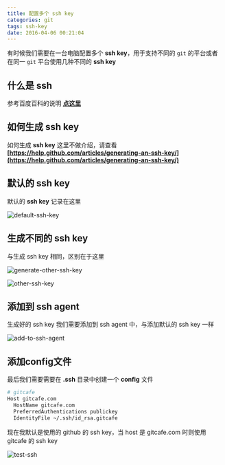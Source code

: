 ```yaml
---
title: 配置多个 ssh key
categories: git
tags: ssh-key
date: 2016-04-06 00:21:04
---
```


有时候我们需要在一台电脑配置多个 **ssh key**，用于支持不同的 `git` 的平台或者在同一 `git` 平台使用几种不同的 **ssh key**
<!--more-->

## 什么是 ssh

参考百度百科的说明 **[点这里](http://baike.baidu.com/link?url=XjSCHYqkK3WP_a5tECSUPPVkXU12Ri8ILgyMnwHGO9jUtdJmXcW8kSpzlzd7Mps1CtE6DLNGPEclbm1aDhnHcK)**

## 如何生成 ssh key

如何生成 **ssh key** 这里不做介绍，请查看 **[https://help.github.com/articles/generating-an-ssh-key/](https://help.github.com/articles/generating-an-ssh-key/)**

## 默认的 ssh key

默认的 **ssh key** 记录在这里

![default-ssh-key](default-ssh-key.jpg)

## 生成不同的 ssh key

与生成 ssh key 相同，区别在于这里

![generate-other-ssh-key](generate-other-ssh-key.jpg)

![other-ssh-key](other-ssh-key.jpg)

## 添加到 ssh agent

生成好的 ssh key 我们需要添加到 ssh agent 中，与添加默认的 ssh key 一样

![add-to-ssh-agent](add-to-ssh-agent.jpg)

## 添加config文件

最后我们需要需要在 **.ssh** 目录中创建一个 **config** 文件

```bash
# gitcafe
Host gitcafe.com
  HostName gitcafe.com
  PreferredAuthentications publickey
  IdentityFile ~/.ssh/id_rsa.gitcafe
```

现在我默认是使用的 github 的 ssh key，当 host 是 gitcafe.com 时则使用 gitcafe 的 ssh key

![test-ssh](test-ssh.jpg)
